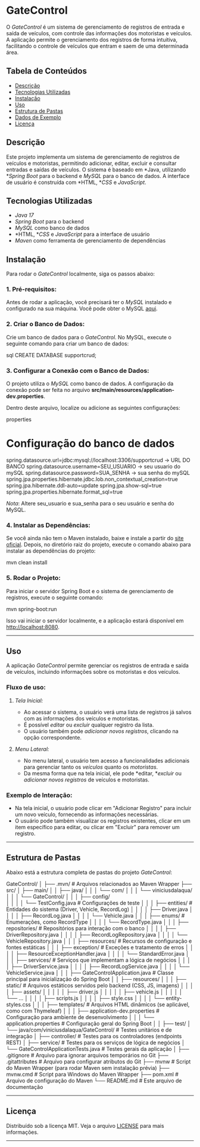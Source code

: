 # GateControl

O *GateControl* é um sistema de gerenciamento de registros de entrada e saída de veículos, com controle das informações dos motoristas e veículos. A aplicação permite o gerenciamento dos registros de forma intuitiva, facilitando o controle de veículos que entram e saem de uma determinada área.

## Tabela de Conteúdos

- [Descrição](#descrição)
- [Tecnologias Utilizadas](#tecnologias-utilizadas)
- [Instalação](#instalação)
- [Uso](#uso)
- [Estrutura de Pastas](#estrutura-de-pastas)
- [Dados de Exemplo](#dados-de-exemplo)
- [Licença](#licença)

## Descrição

Este projeto implementa um sistema de gerenciamento de registros de veículos e motoristas, permitindo adicionar, editar, excluir e consultar entradas e saídas de veículos. O sistema é baseado em *Java, utilizando **Spring Boot* para o backend e *MySQL* para o banco de dados. A interface de usuário é construída com *HTML, **CSS* e *JavaScript*.

## Tecnologias Utilizadas

- *Java 17*
- *Spring Boot* para o backend
- *MySQL* como banco de dados
- *HTML, **CSS* e *JavaScript* para a interface de usuário
- *Maven* como ferramenta de gerenciamento de dependências

## Instalação

Para rodar o *GateControl* localmente, siga os passos abaixo:

### 1. Pré-requisitos:

Antes de rodar a aplicação, você precisará ter o *MySQL* instalado e configurado na sua máquina. Você pode obter o MySQL [aqui](https://dev.mysql.com/downloads/installer/).

### 2. Criar o Banco de Dados:

Crie um banco de dados para o *GateControl*. No MySQL, execute o seguinte comando para criar um banco de dados:

sql
CREATE DATABASE supportcrud;

### 3. Configurar a Conexão com o Banco de Dados:

O projeto utiliza o *MySQL* como banco de dados. A configuração da conexão pode ser feita no arquivo **src/main/resources/application-dev.properties**.

Dentro deste arquivo, localize ou adicione as seguintes configurações:

properties
# Configuração do banco de dados
spring.datasource.url=jdbc:mysql://localhost:3306/supportcrud -> URL DO BANCO
spring.datasource.username=SEU_USUARIO   -> seu usuario do mySQL
spring.datasource.password=SUA_SENHA     -> sua senha do mySQL
spring.jpa.properties.hibernate.jdbc.lob.non_contextual_creation=true
spring.jpa.hibernate.ddl-auto=update
spring.jpa.show-sql=true
spring.jpa.properties.hibernate.format_sql=true


*Nota*: Altere seu_usuario e sua_senha para o seu usuário e senha do MySQL.

### 4. Instalar as Dependências:

Se você ainda não tem o Maven instalado, baixe e instale a partir do [site oficial](https://maven.apache.org/download.cgi). Depois, no diretório raiz do projeto, execute o comando abaixo para instalar as dependências do projeto:

mvn clean install


### 5. Rodar o Projeto:

Para iniciar o servidor Spring Boot e o sistema de gerenciamento de registros, execute o seguinte comando:

mvn spring-boot:run


Isso vai iniciar o servidor localmente, e a aplicação estará disponível em [http://localhost:8080](http://localhost:8080).

---

## Uso

A aplicação *GateControl* permite gerenciar os registros de entrada e saída de veículos, incluindo informações sobre os motoristas e dos veículos.

### Fluxo de uso:

1. *Tela Inicial:*
   - Ao acessar o sistema, o usuário verá uma lista de registros já salvos com as informações dos veículos e motoristas.
   - É possível *editar* ou *excluir* qualquer registro da lista.
   - O usuário também pode *adicionar novos registros*, clicando na opção correspondente.

2. *Menu Lateral:*
   - No menu lateral, o usuário tem acesso a funcionalidades adicionais para gerenciar tanto os *veículos* quanto os *motoristas*.
   - Da mesma forma que na tela inicial, ele pode *editar, **excluir* ou *adicionar novos registros* de veículos e motoristas.

### Exemplo de Interação:
- Na tela inicial, o usuário pode clicar em "Adicionar Registro" para incluir um novo veículo, fornecendo as informações necessárias.
- O usuário pode também visualizar os registros existentes, clicar em um item específico para editar, ou clicar em "Excluir" para remover um registro.

---

## Estrutura de Pastas

Abaixo está a estrutura completa de pastas do projeto *GateControl*:


GateControl/
│
├── .mvn/                               # Arquivos relacionados ao Maven Wrapper
├── src/
│   ├── main/
│   │   ├── java/
│   │   │   └── com/
│   │   │       └── viniciusdalaqua/
│   │   │           └── GateControl/
│   │   │               ├── config/                      
│   │   │               │   └── TestConfig.java          # Configurações de teste
│   │   │               ├── entities/                    # Entidades do sistema (Driver, Vehicle, RecordLog)
│   │   │               │   ├── Driver.java
│   │   │               │   ├── RecordLog.java
│   │   │               │   └── Vehicle.java
│   │   │               ├── enums/                        # Enumerações, como RecordType
│   │   │               │   └── RecordType.java
│   │   │               ├── repositories/                # Repositórios para interação com o banco
│   │   │               │   ├── DriverRepository.java
│   │   │               │   ├── RecordLogRepository.java
│   │   │               │   └── VehicleRepository.java
│   │   │               ├── resources/                   # Recursos de configuração e fontes estáticas
│   │   │               ├── exception/                   # Exceções e tratamento de erros
│   │   │               │   ├── ResourceExceptionHandler.java
│   │   │               │   └── StandardError.java
│   │   │               ├── services/                    # Serviços que implementam a lógica de negócios
│   │   │               │   ├── DriverService.java
│   │   │               │   ├── RecordLogService.java
│   │   │               │   └── VehicleService.java
│   │   │               ├── GateControlApplication.java   # Classe principal para inicialização do Spring Boot
│   │   ├── resources/
│   │   │   ├── static/                      # Arquivos estáticos servidos pelo backend (CSS, JS, imagens)
│   │   │   │   ├── assets/
│   │   │   │   │   ├── driver.js
│   │   │   │   │   ├── vehicle.js
│   │   │   │   │   └── ...
│   │   │   │   ├── scripts.js
│   │   │   │   ├── style.css
│   │   │   │   └── entity-styles.css
│   │   │   ├── templates/                   # Arquivos HTML dinâmicos (se aplicável, como com Thymeleaf)
│   │   │   ├── application-dev.properties    # Configuração para ambiente de desenvolvimento
│   │   │   └── application.properties        # Configuração geral do Spring Boot
│   │
├── test/
│   └── java/com/viniciusdalaqua/GateControl/  # Testes unitários e de integração
│       ├── controller/                        # Testes para os controladores (endpoints REST)
│       ├── service/                           # Testes para os serviços de lógica de negócios
│       └── GateControlApplicationTests.java   # Testes gerais da aplicação
│
├── .gitignore                                # Arquivo para ignorar arquivos temporários no Git
├── .gitattributes                            # Arquivo para configurar atributos do Git
├── mvnw                                      # Script do Maven Wrapper (para rodar Maven sem instalação prévia)
├── mvnw.cmd                                  # Script para Windows do Maven Wrapper
├── pom.xml                                   # Arquivo de configuração do Maven
└── README.md                                 # Este arquivo de documentação


---

## Licença

Distribuído sob a licença MIT. Veja o arquivo [LICENSE](LICENSE) para mais informações.

---
